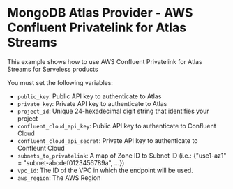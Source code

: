 # MongoDB Atlas Provider - AWS Confluent Privatelink for Atlas Streams 

This example shows how to use AWS Confluent Privatelink for Atlas Streams for Serveless products

You must set the following variables:

- `public_key`: Public API key to authenticate to Atlas
- `private_key`: Private API key to authenticate to Atlas
- `project_id`: Unique 24-hexadecimal digit string that identifies your project
- `confluent_cloud_api_key`: Public API key to authenticate to Confluent Cloud
- `confluent_cloud_api_secret`: Private API key to authenticate to Confleunt Cloud
- `subnets_to_privatelink`: A map of Zone ID to Subnet ID (i.e.: {\"use1-az1\" = \"subnet-abcdef0123456789a\", ...})
- `vpc_id`: The ID of the VPC in which the endpoint will be used.
- `aws_region`: The AWS Region
